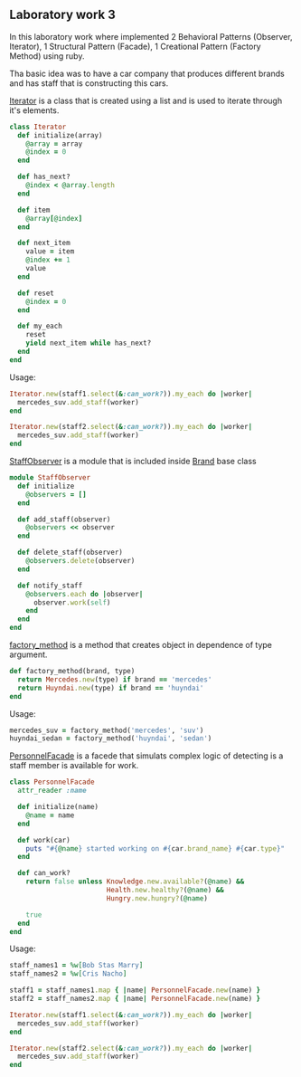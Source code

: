## Laboratory work 3

In this laboratory work where implemented 2 Behavioral Patterns (Observer, Iterator), 1 Structural Pattern (Facade), 1 Creational Pattern (Factory Method) using ruby.

Tha basic idea was to have a car company that produces different brands and has staff that is constructing this cars.

[Iterator](https://github.com/sspatari/DesignPatterns/blob/master/lab3/behaviour_patterns/iterator.rb) is a class that is created using a list and is used to iterate through it's elements.

```ruby
class Iterator
  def initialize(array)
    @array = array
    @index = 0
  end

  def has_next?
    @index < @array.length
  end

  def item
    @array[@index]
  end

  def next_item
    value = item
    @index += 1
    value
  end

  def reset
    @index = 0
  end

  def my_each
    reset
    yield next_item while has_next?
  end
end
```

Usage:
```ruby
Iterator.new(staff1.select(&:can_work?)).my_each do |worker|
  mercedes_suv.add_staff(worker)
end

Iterator.new(staff2.select(&:can_work?)).my_each do |worker|
  mercedes_suv.add_staff(worker)
end
```


[StaffObserver](https://github.com/sspatari/DesignPatterns/blob/master/lab3/behaviour_patterns/staff_observer.rb) is a module that is included inside [Brand](https://github.com/sspatari/DesignPatterns/blob/master/lab3/creational_patterns/brand.rb) base class

```ruby
module StaffObserver
  def initialize
    @observers = []
  end

  def add_staff(observer)
    @observers << observer
  end

  def delete_staff(observer)
    @observers.delete(observer)
  end

  def notify_staff
    @observers.each do |observer|
      observer.work(self)
    end
  end
end
```


[factory_method](https://github.com/sspatari/DesignPatterns/blob/master/lab3/creational_patterns/factory_method.rb) is a method that creates object in dependence of type argument.

```ruby
def factory_method(brand, type)
  return Mercedes.new(type) if brand == 'mercedes'
  return Huyndai.new(type) if brand == 'huyndai'
end
```

Usage:
```ruby
mercedes_suv = factory_method('mercedes', 'suv')
huyndai_sedan = factory_method('huyndai', 'sedan')
```

[PersonnelFacade](https://github.com/sspatari/DesignPatterns/blob/master/lab3/structural_patterns/personnel_facade.rb) is a facede that simulats complex logic of detecting is a staff member is available for work.

```ruby
class PersonnelFacade
  attr_reader :name

  def initialize(name)
    @name = name
  end

  def work(car)
    puts "#{@name} started working on #{car.brand_name} #{car.type}"
  end

  def can_work?
    return false unless Knowledge.new.available?(@name) &&
                        Health.new.healthy?(@name) &&
                        Hungry.new.hungry?(@name)

    true
  end
end
```

Usage:
```ruby
staff_names1 = %w[Bob Stas Marry]
staff_names2 = %w[Cris Nacho]

staff1 = staff_names1.map { |name| PersonnelFacade.new(name) }
staff2 = staff_names2.map { |name| PersonnelFacade.new(name) }

Iterator.new(staff1.select(&:can_work?)).my_each do |worker|
  mercedes_suv.add_staff(worker)
end

Iterator.new(staff2.select(&:can_work?)).my_each do |worker|
  mercedes_suv.add_staff(worker)
end
```



